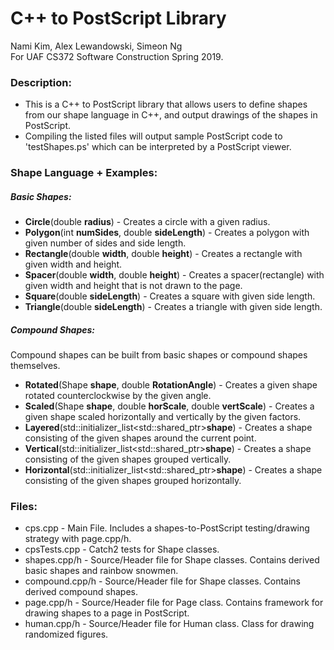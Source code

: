 # C++ to PostScript Library
Nami Kim, Alex Lewandowski, Simeon Ng  
For UAF CS372 Software Construction Spring 2019.

### Description:
* This is a C++ to PostScript library that allows users to define shapes from our shape language in C++, and output drawings of the shapes in PostScript.  
* Compiling the listed files will output sample PostScript code to 'testShapes.ps' which can be interpreted by a PostScript viewer.

### Shape Language + Examples:
##### Basic Shapes:
* **Circle**(double **radius**) - Creates a circle with a given radius.
* **Polygon**(int **numSides**, double **sideLength**) - Creates a polygon with given number of sides and side length.
* **Rectangle**(double **width**, double **height**) - Creates a rectangle with given width and height.
* **Spacer**(double **width**, double **height**) - Creates a spacer(rectangle) with given width and height that is not drawn to the page.
* **Square**(double **sideLength**) - Creates a square with given side length.
* **Triangle**(double **sideLength**) - Creates a triangle with given side length.
##### Compound Shapes:
Compound shapes can be built from basic shapes or compound shapes themselves.
* **Rotated**(Shape **shape**, double **RotationAngle**) - Creates a given shape rotated counterclockwise by the given angle.
* **Scaled**(Shape **shape**, double **horScale**, double **vertScale**) - Creates a given shape scaled horizontally and vertically by the given factors.  
* **Layered**(std::initializer_list<std::shared_ptr<Shape>>**shape**) - Creates a shape consisting of the given shapes around the current point.  
* **Vertical**(std::initializer_list<std::shared_ptr<Shape>>**shape**) - Creates a shape consisting of the given shapes grouped vertically.
* **Horizontal**(std::initializer_list<std::shared_ptr<Shape>>**shape**) - Creates a shape consisting of the given shapes grouped horizontally.

### Files:
* cps.cpp - Main File. Includes a shapes-to-PostScript testing/drawing strategy with page.cpp/h.
* cpsTests.cpp - Catch2 tests for Shape classes.
* shapes.cpp/h - Source/Header file for Shape classes. Contains derived basic shapes and rainbow snowmen.
* compound.cpp/h - Source/Header file for Shape classes. Contains derived compound shapes.
* page.cpp/h - Source/Header file for Page class. Contains framework for drawing shapes to a page in PostScript.
* human.cpp/h - Source/Header file for Human class. Class for drawing randomized figures.
